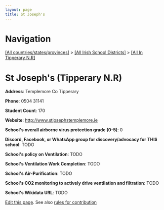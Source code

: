```yaml
---
layout: page
title: St Joseph's
---
```

# Navigation

[[All countries/states/provinces]](../../..) > [[All Irish School Districts]](../..) > [[All In Tipperary N.R]](..)

# St Joseph's (Tipperary N.R)

**Address**: Templemore Co Tipperary

**Phone**: 0504 31141

**Student Count**: 170

**Website**: <http://www.stjosephstemplemore.ie>

**School's overall airborne virus protection grade (0-5)**: 0

**Discord, Facebook, or WhatsApp group for discovery/advocacy for THIS school**: TODO

**School's policy on Ventilation**: TODO

**School's Ventilation Work Completion**: TODO

**School's Air-Purification**: TODO

**School's CO2 monitoring to actively drive ventilation and filtration**: TODO

**School's Wikidata URL**: TODO


[Edit this page](https://github.com/ventilate-schools/Ireland/edit/main/./Tipperary_N.R/St_Joseph's.md). See also [rules for contribution](../../../contribution-rules/)